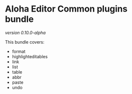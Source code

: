 # Aloha Editor Common plugins bundle

_version 0.10.0-alpha_

This bundle covers:

- format
- highlighteditables
- link
- list
- table
- abbr
- paste
- undo


